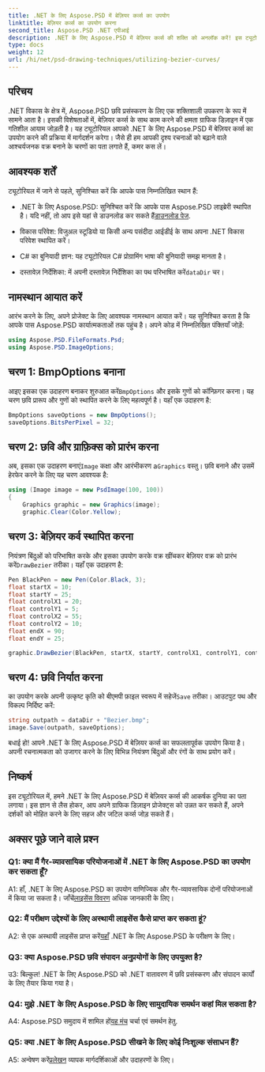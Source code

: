 ```yaml
---
title: .NET के लिए Aspose.PSD में बेज़ियर कर्व्स का उपयोग
linktitle: बेज़ियर कर्व्स का उपयोग करना
second_title: Aspose.PSD .NET एपीआई
description: .NET के लिए Aspose.PSD में बेज़ियर कर्व्स की शक्ति को अनलॉक करें! इस ट्यूटोरियल से चरण-दर-चरण सीखें। आज ही अपने ग्राफ़िक डिज़ाइन गेम को उन्नत करें।
type: docs
weight: 12
url: /hi/net/psd-drawing-techniques/utilizing-bezier-curves/
---
```

## परिचय

.NET विकास के क्षेत्र में, Aspose.PSD छवि प्रसंस्करण के लिए एक शक्तिशाली उपकरण के रूप में सामने आता है। इसकी विशेषताओं में, बेज़ियर कर्व्स के साथ काम करने की क्षमता ग्राफिक डिज़ाइन में एक गतिशील आयाम जोड़ती है। यह ट्यूटोरियल आपको .NET के लिए Aspose.PSD में बेज़ियर कर्व्स का उपयोग करने की प्रक्रिया में मार्गदर्शन करेगा। जैसे ही हम आपकी दृश्य रचनाओं को बढ़ाने वाले आश्चर्यजनक वक्र बनाने के चरणों का पता लगाते हैं, कमर कस लें।

## आवश्यक शर्तें

ट्यूटोरियल में जाने से पहले, सुनिश्चित करें कि आपके पास निम्नलिखित स्थान हैं:

-  .NET के लिए Aspose.PSD: सुनिश्चित करें कि आपके पास Aspose.PSD लाइब्रेरी स्थापित है। यदि नहीं, तो आप इसे यहां से डाउनलोड कर सकते हैं[डाउनलोड पेज](https://releases.aspose.com/psd/net/).

- विकास परिवेश: विजुअल स्टूडियो या किसी अन्य पसंदीदा आईडीई के साथ अपना .NET विकास परिवेश स्थापित करें।

- C# का बुनियादी ज्ञान: यह ट्यूटोरियल C# प्रोग्रामिंग भाषा की बुनियादी समझ मानता है।

- दस्तावेज़ निर्देशिका: में अपनी दस्तावेज़ निर्देशिका का पथ परिभाषित करें`dataDir` चर।

## नामस्थान आयात करें

आरंभ करने के लिए, अपने प्रोजेक्ट के लिए आवश्यक नामस्थान आयात करें। यह सुनिश्चित करता है कि आपके पास Aspose.PSD कार्यात्मकताओं तक पहुंच है। अपने कोड में निम्नलिखित पंक्तियाँ जोड़ें:

```csharp
using Aspose.PSD.FileFormats.Psd;
using Aspose.PSD.ImageOptions;
```

## चरण 1: BmpOptions बनाना

 आइए इसका एक उदाहरण बनाकर शुरुआत करें`BmpOptions` और इसके गुणों को कॉन्फ़िगर करना। यह चरण छवि प्रारूप और गुणों को स्थापित करने के लिए महत्वपूर्ण है। यहाँ एक उदाहरण है:

```csharp
BmpOptions saveOptions = new BmpOptions();
saveOptions.BitsPerPixel = 32;
```

## चरण 2: छवि और ग्राफ़िक्स को प्रारंभ करना

 अब, इसका एक उदाहरण बनाएं`Image` कक्षा और आरंभीकरण a`Graphics` वस्तु। छवि बनाने और उसमें हेरफेर करने के लिए यह चरण आवश्यक है:

```csharp
using (Image image = new PsdImage(100, 100))
{
    Graphics graphic = new Graphics(image);
    graphic.Clear(Color.Yellow);
```

## चरण 3: बेज़ियर कर्व स्थापित करना

 नियंत्रण बिंदुओं को परिभाषित करके और इसका उपयोग करके वक्र खींचकर बेज़ियर वक्र को प्रारंभ करें`DrawBezier` तरीका। यहाँ एक उदाहरण है:

```csharp
Pen BlackPen = new Pen(Color.Black, 3);
float startX = 10;
float startY = 25;
float controlX1 = 20;
float controlY1 = 5;
float controlX2 = 55;
float controlY2 = 10;
float endX = 90;
float endY = 25;

graphic.DrawBezier(BlackPen, startX, startY, controlX1, controlY1, controlX2, controlY2, endX, endY);
```

## चरण 4: छवि निर्यात करना

 का उपयोग करके अपनी उत्कृष्ट कृति को बीएमपी फ़ाइल स्वरूप में सहेजें`Save` तरीका। आउटपुट पथ और विकल्प निर्दिष्ट करें:

```csharp
string outpath = dataDir + "Bezier.bmp";
image.Save(outpath, saveOptions);
```

बधाई हो! आपने .NET के लिए Aspose.PSD में बेज़ियर कर्व्स का सफलतापूर्वक उपयोग किया है। अपनी रचनात्मकता को उजागर करने के लिए विभिन्न नियंत्रण बिंदुओं और रंगों के साथ प्रयोग करें।

## निष्कर्ष

इस ट्यूटोरियल में, हमने .NET के लिए Aspose.PSD में बेज़ियर कर्व्स की आकर्षक दुनिया का पता लगाया। इस ज्ञान से लैस होकर, आप अपने ग्राफिक डिज़ाइन प्रोजेक्ट्स को उन्नत कर सकते हैं, अपने दर्शकों को मोहित करने के लिए सहज और जटिल कर्व्स जोड़ सकते हैं।

## अक्सर पूछे जाने वाले प्रश्न

### Q1: क्या मैं गैर-व्यावसायिक परियोजनाओं में .NET के लिए Aspose.PSD का उपयोग कर सकता हूँ?

 A1: हाँ, .NET के लिए Aspose.PSD का उपयोग वाणिज्यिक और गैर-व्यावसायिक दोनों परियोजनाओं में किया जा सकता है। जाँचें[लाइसेंस विवरण](https://purchase.aspose.com/buy) अधिक जानकारी के लिए।

### Q2: मैं परीक्षण उद्देश्यों के लिए अस्थायी लाइसेंस कैसे प्राप्त कर सकता हूं?

 A2: से एक अस्थायी लाइसेंस प्राप्त करें[यहाँ](https://purchase.aspose.com/temporary-license/) .NET के लिए Aspose.PSD के परीक्षण के लिए।

### Q3: क्या Aspose.PSD छवि संपादन अनुप्रयोगों के लिए उपयुक्त है?

उ3: बिल्कुल! .NET के लिए Aspose.PSD को .NET वातावरण में छवि प्रसंस्करण और संपादन कार्यों के लिए तैयार किया गया है।

### Q4: मुझे .NET के लिए Aspose.PSD के लिए सामुदायिक समर्थन कहां मिल सकता है?

 A4: Aspose.PSD समुदाय में शामिल हों[यह मंच](https://forum.aspose.com/c/psd/34) चर्चा एवं समर्थन हेतु.

### Q5: क्या .NET के लिए Aspose.PSD सीखने के लिए कोई निःशुल्क संसाधन हैं?

 A5: अन्वेषण करें[प्रलेखन](https://reference.aspose.com/psd/net/) व्यापक मार्गदर्शिकाओं और उदाहरणों के लिए।